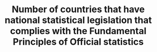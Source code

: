 ---
unit_of_measure: Yes/no
source_url: >-
  https://www.whitehouse.gov/omb/inforeg_statpolicy  (see  Legislation  and  Related  Policy  Guidance)
source_agency_staff_name: Jennifer  Park
source_agency_staff_email: jpark@omb.eop.gov
source_agency_survey_dataset: SSP/OIRA/OMB/EOP
graph_title: >-
  Does  the  US  have  national  statistical  legislation  compliant  with  the  Fundamental  Principles  of  Official  Statistics?  
title: >-
  Number  of  countries  that  have  national  statistical  legislation  that  complies  with  the  Fundamental  Principles  of  Official  statistics
permalink: /17-18-2/
sdg_goal: 17
layout: indicator
indicator: 17.18.2
indicator_variable: nso_law
graph: binary
graph_type_description: Not  suitable
graph_status_notes: Posted
variable_description: null
variable_notes: null
un_designated_tier: '3'
un_custodial_agency: 'UNSD,  PARIS21,  Regional  Commissions,  World  Bank'
target_id: '17.18'
has_metadata: true
goal_meta_link: 'http://unstats.un.org/sdgs/files/metadata-compilation/Metadata-Goal-17.pdf'
goal_meta_link_page: 32
indicator_name: >-
  Number  of  countries  that  have  national  statistical  legislation  that  complies  with  the  Fundamental  Principles  of  Official  statistics
target: >-
  By  2020,  enhance  capacity-building  support  to  developing  countries,  including  for  least  developed  countries  and  small  island  developing  States,  to  increase  significantly  the  availability  of  high-quality,  timely  and  reliable  dat
source_title: null
source_notes: null
published: true
actual_indicator_available: >-
  Existence  of  national  statistical  legislation  that  complies  with  the  Fundamental  Principles  of  Official  Statistics
periodicity: Annual
us_method_of_computation: >-
  This  is  a  dichotomous  variable.  In  the  US,  several  national  laws  providing  this  coverage  are  relevant.  For  coding  purposes,  we  consider  three  most  relevant:  the  Paperwork  Reduction  Act,  which  gives  authority  to  the  Administrator  of  the  Office  of  Information  and  Regulatory  Affairs  to  designate  a  Chief  Statistician  with  professional  credentials  and  to  designate  the  responsibility  of  ensuring  official  national  statistics  reflect  relevance,  accuracy,  and  objectivity.  The  Confidential  Information  Protection  and  Statistical  Efficiency  Act  protects  the  confidentialty  of  infomration  provided  for  solely  statistical  purposes.  The  Information  Quality  Act  ensures  that  the  quality  of  infomration  collected  is  commesurate  with  its  intended  use  and  provides  a  means  for  the  public  to  challenge  (and  thereby  ensure)  the  quality  of  information  collected.
---
